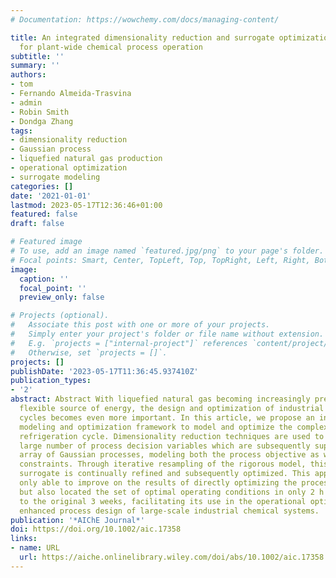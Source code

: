 ```yaml
---
# Documentation: https://wowchemy.com/docs/managing-content/

title: An integrated dimensionality reduction and surrogate optimization approach
  for plant-wide chemical process operation
subtitle: ''
summary: ''
authors:
- tom
- Fernando Almeida-Trasvina
- admin
- Robin Smith
- Dondga Zhang
tags:
- dimensionality reduction
- Gaussian process
- liquefied natural gas production
- operational optimization
- surrogate modeling
categories: []
date: '2021-01-01'
lastmod: 2023-05-17T12:36:46+01:00
featured: false
draft: false

# Featured image
# To use, add an image named `featured.jpg/png` to your page's folder.
# Focal points: Smart, Center, TopLeft, Top, TopRight, Left, Right, BottomLeft, Bottom, BottomRight.
image:
  caption: ''
  focal_point: ''
  preview_only: false

# Projects (optional).
#   Associate this post with one or more of your projects.
#   Simply enter your project's folder or file name without extension.
#   E.g. `projects = ["internal-project"]` references `content/project/deep-learning/index.md`.
#   Otherwise, set `projects = []`.
projects: []
publishDate: '2023-05-17T11:36:45.937410Z'
publication_types:
- '2'
abstract: Abstract With liquefied natural gas becoming increasingly prevalent as a
  flexible source of energy, the design and optimization of industrial refrigeration
  cycles becomes even more important. In this article, we propose an integrated surrogate
  modeling and optimization framework to model and optimize the complex CryoMan Cascade
  refrigeration cycle. Dimensionality reduction techniques are used to reduce the
  large number of process decision variables which are subsequently supplied to an
  array of Gaussian processes, modeling both the process objective as well as feasibility
  constraints. Through iterative resampling of the rigorous model, this data-driven
  surrogate is continually refined and subsequently optimized. This approach was not
  only able to improve on the results of directly optimizing the process flow sheet
  but also located the set of optimal operating conditions in only 2 h as opposed
  to the original 3 weeks, facilitating its use in the operational optimization and
  enhanced process design of large-scale industrial chemical systems.
publication: '*AIChE Journal*'
doi: https://doi.org/10.1002/aic.17358
links:
- name: URL
  url: https://aiche.onlinelibrary.wiley.com/doi/abs/10.1002/aic.17358
---
```

